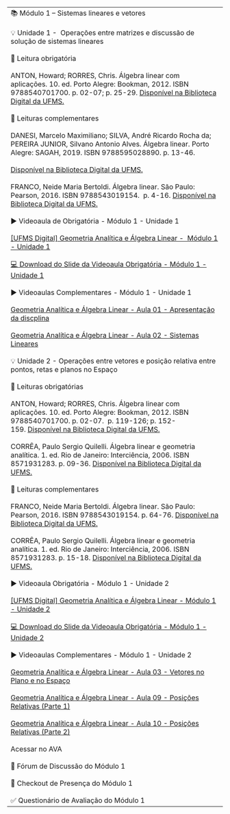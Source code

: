 |   |
|---|
|📚 Módulo 1 – Sistemas lineares e vetores<br><br>💡 Unidade 1 -  Operações entre matrizes e discussão de solução de sistemas lineares<br><br>📕 Leitura obrigatória<br><br>ANTON, Howard; RORRES, Chris. Álgebra linear com aplicações. 10. ed. Porto Alegre: Bookman, 2012. ISBN 9788540701700. p. 02-07; p. 25-29. [Disponível na Biblioteca Digital da UFMS.](https://www.google.com/url?q=https://pergamum.ufms.br/&sa=D&source=editors&ust=1722972442763839&usg=AOvVaw3BZmuE7jp4rpNSi22O-sVG)  <br><br>📗 Leituras complementares<br><br>DANESI, Marcelo Maximiliano; SILVA, André Ricardo Rocha da; PEREIRA JUNIOR, Silvano Antonio Alves. Álgebra linear. Porto Alegre: SAGAH, 2019. ISBN 9788595028890. p. 13-46.<br><br>[Disponível na Biblioteca Digital da UFMS.](https://www.google.com/url?q=https://pergamum.ufms.br/&sa=D&source=editors&ust=1722972442764485&usg=AOvVaw2LnPqyVbyL0VeQERkVLgvx)<br><br>FRANCO, Neide Maria Bertoldi. Álgebra linear. São Paulo: Pearson, 2016. ISBN 9788543019154.  p. 4-16. [Disponível na Biblioteca Digital da UFMS.](https://www.google.com/url?q=https://pergamum.ufms.br/&sa=D&source=editors&ust=1722972442764964&usg=AOvVaw2j5_Shozx8Kres1_XGdKaq)   <br><br>▶️ Videoaula de Obrigatória - Módulo 1 - Unidade 1<br><br>[[UFMS Digital] Geometria Analítica e Álgebra Linear -  Módulo 1 - Unidade 1](https://www.google.com/url?q=https://youtu.be/GdlpiVoMKRE&sa=D&source=editors&ust=1722972442765461&usg=AOvVaw0DG3le6aPL_34M_1T8CFgy)<br><br>[💻 Download do Slide da Videoaula Obrigatória - Módulo 1 - Unidade 1](https://www.google.com/url?q=https://docs.google.com/presentation/d/1kkBxuozgSWKnsbL7WkKqz6-5TI-_xcAQP_JRUWQhoy4/export/pdf&sa=D&source=editors&ust=1722972442765935&usg=AOvVaw2xJn5zIxrI6QH_0ATIoQmG)<br><br>▶️ Videoaulas Complementares - Módulo 1 - Unidade 1<br><br>[Geometria Analítica e Álgebra Linear - Aula 01 - Apresentação da discplina](https://www.google.com/url?q=https://www.youtube.com/watch?v%3D9pTlp6D5MUI%26list%3DPLxI8Can9yAHdDIbEMgrt1n-FdoQfLu2-t%26index%3D1&sa=D&source=editors&ust=1722972442766481&usg=AOvVaw0oTYc9wvzOIf-Pv8tunHZA)<br><br>[Geometria Analítica e Álgebra Linear - Aula 02 - Sistemas Lineares](https://www.google.com/url?q=https://www.youtube.com/watch?v%3Dl5HFl38LARQ%26list%3DPLxI8Can9yAHdDIbEMgrt1n-FdoQfLu2-t%26index%3D2&sa=D&source=editors&ust=1722972442766810&usg=AOvVaw1HJQZ7gTFSLPskZFiKeywS)<br><br>💡 Unidade 2 - Operações entre vetores e posição relativa entre pontos, retas e planos no Espaço<br><br>📕 Leituras obrigatórias<br><br>ANTON, Howard; RORRES, Chris. Álgebra linear com aplicações. 10. ed. Porto Alegre: Bookman, 2012. ISBN 9788540701700. p. 02-07.  p. 119-126; p. 152-159. [Disponível na Biblioteca Digital da UFMS.](https://www.google.com/url?q=https://pergamum.ufms.br/&sa=D&source=editors&ust=1722972442767687&usg=AOvVaw1jINP3dEANhaKeQHuM8YgT)  <br><br>CORRÊA, Paulo Sergio Quilelli. Álgebra linear e geometria analítica. 1. ed. Rio de Janeiro: Interciência, 2006. ISBN 8571931283. p. 09-36. [Disponível na Biblioteca Digital da UFMS.](https://www.google.com/url?q=https://pergamum.ufms.br/&sa=D&source=editors&ust=1722972442768254&usg=AOvVaw2urE-KzfO0Gp8NcnQBcc0Q) [](https://www.google.com/url?q=https://pergamum.ufms.br/&sa=D&source=editors&ust=1722972442768439&usg=AOvVaw1XovW0tMrFUEBNRFUpOXDw) <br><br>📗 Leituras complementares<br><br>FRANCO, Neide Maria Bertoldi. Álgebra linear. São Paulo: Pearson, 2016. ISBN 9788543019154. p. 64-76. [Disponível na Biblioteca Digital da UFMS.](https://www.google.com/url?q=https://pergamum.ufms.br/&sa=D&source=editors&ust=1722972442768939&usg=AOvVaw1UumhOYMbYUFnUGOMl7ZQZ)  <br><br>CORRÊA, Paulo Sergio Quilelli. Álgebra linear e geometria analítica. 1. ed. Rio de Janeiro: Interciência, 2006. ISBN 8571931283. p. 15-18. [Disponível na Biblioteca Digital da UFMS.](https://www.google.com/url?q=https://pergamum.ufms.br/&sa=D&source=editors&ust=1722972442769315&usg=AOvVaw1I9CUCGp66P1xyHMqXPgA5)<br><br>▶️ Videoaula Obrigatória - Módulo 1 - Unidade 2<br><br>[[UFMS Digital] Geometria Analítica e Álgebra Linear - Módulo 1 - Unidade 2](https://www.google.com/url?q=https://youtu.be/MYCwBAUkacA&sa=D&source=editors&ust=1722972442769780&usg=AOvVaw3kB5LP8gSyAfMFUx7_UwSl)<br><br>[💻 Download do Slide da Videoaula Obrigatória - Módulo 1 - Unidade 2](https://www.google.com/url?q=https://docs.google.com/presentation/d/1GTMUb-giNbdyxiuqVBWaDYfmVICIKgG3zZu8asOElns/export/pdf&sa=D&source=editors&ust=1722972442770134&usg=AOvVaw2ufbFXXQKD8o42_xJokf9e)<br><br>▶️ Videoaulas Complementares - Módulo 1 - Unidade 2<br><br>[Geometria Analítica e Álgebra Linear - Aula 03 - Vetores no Plano e no Espaço](https://www.google.com/url?q=https://www.youtube.com/watch?v%3DHaODW1zY9N0%26list%3DPLxI8Can9yAHdDIbEMgrt1n-FdoQfLu2-t%26index%3D3&sa=D&source=editors&ust=1722972442770566&usg=AOvVaw3MfD0vfjRdSU5KGnzJefj2)<br><br>[Geometria Analítica e Álgebra Linear - Aula 09 - Posições Relativas (Parte 1)](https://www.google.com/url?q=https://www.youtube.com/watch?v%3D-iB6EAa1FkY%26list%3DPLxI8Can9yAHdDIbEMgrt1n-FdoQfLu2-t%26index%3D9&sa=D&source=editors&ust=1722972442770816&usg=AOvVaw1M6eP8k9dNmkYTWbDolFQU)<br><br>[Geometria Analítica e Álgebra Linear - Aula 10 - Posições Relativas (Parte 2)](https://www.google.com/url?q=https://www.youtube.com/watch?v%3Dj5n6ENB3Jjg%26list%3DPLxI8Can9yAHdDIbEMgrt1n-FdoQfLu2-t%26index%3D10&sa=D&source=editors&ust=1722972442771044&usg=AOvVaw1h3KCkPjJDds5Er0MTyXgR)<br><br>Acessar no AVA<br><br>💬 Fórum de Discussão do Módulo 1<br><br>📍 Checkout de Presença do Módulo 1<br><br>✅ Questionário de Avaliação do Módulo 1|